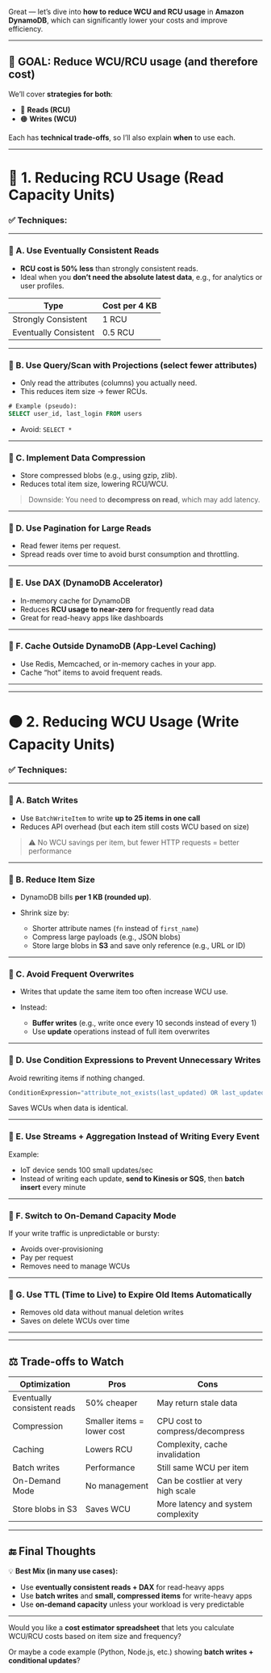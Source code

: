 Great — let’s dive into **how to reduce WCU and RCU usage** in **Amazon DynamoDB**, which can significantly lower your costs and improve efficiency.

---

## 🎯 GOAL: Reduce WCU/RCU usage (and therefore cost)

We’ll cover **strategies for both**:

- 🔵 **Reads (RCU)**
- 🟠 **Writes (WCU)**

Each has **technical trade-offs**, so I’ll also explain **when** to use each.

---

# 🔵 1. **Reducing RCU Usage (Read Capacity Units)**

### ✅ Techniques:

---

### 🔹 A. Use **Eventually Consistent Reads**

- **RCU cost is 50% less** than strongly consistent reads.
- Ideal when you **don’t need the absolute latest data**, e.g., for analytics or user profiles.

| Type                  | Cost per 4 KB |
| --------------------- | ------------- |
| Strongly Consistent   | 1 RCU         |
| Eventually Consistent | 0.5 RCU       |

---

### 🔹 B. Use **Query/Scan with Projections (select fewer attributes)**

- Only read the attributes (columns) you actually need.
- This reduces item size → fewer RCUs.

```sql
# Example (pseudo):
SELECT user_id, last_login FROM users
```

- Avoid: `SELECT *`

---

### 🔹 C. Implement **Data Compression**

- Store compressed blobs (e.g., using gzip, zlib).
- Reduces total item size, lowering RCU/WCU.

> Downside: You need to **decompress on read**, which may add latency.

---

### 🔹 D. Use **Pagination** for Large Reads

- Read fewer items per request.
- Spread reads over time to avoid burst consumption and throttling.

---

### 🔹 E. Use **DAX (DynamoDB Accelerator)**

- In-memory cache for DynamoDB
- Reduces **RCU usage to near-zero** for frequently read data
- Great for read-heavy apps like dashboards

---

### 🔹 F. Cache Outside DynamoDB (App-Level Caching)

- Use Redis, Memcached, or in-memory caches in your app.
- Cache “hot” items to avoid frequent reads.

---

---

# 🟠 2. **Reducing WCU Usage (Write Capacity Units)**

### ✅ Techniques:

---

### 🔸 A. **Batch Writes**

- Use `BatchWriteItem` to write **up to 25 items in one call**
- Reduces API overhead (but each item still costs WCU based on size)

> ⚠️ No WCU savings per item, but fewer HTTP requests = better performance

---

### 🔸 B. **Reduce Item Size**

- DynamoDB bills **per 1 KB (rounded up)**.
- Shrink size by:

  - Shorter attribute names (`fn` instead of `first_name`)
  - Compress large payloads (e.g., JSON blobs)
  - Store large blobs in **S3** and save only reference (e.g., URL or ID)

---

### 🔸 C. **Avoid Frequent Overwrites**

- Writes that update the same item too often increase WCU use.
- Instead:

  - **Buffer writes** (e.g., write once every 10 seconds instead of every 1)
  - Use **update** operations instead of full item overwrites

---

### 🔸 D. **Use Condition Expressions to Prevent Unnecessary Writes**

Avoid rewriting items if nothing changed.

```python
ConditionExpression="attribute_not_exists(last_updated) OR last_updated <> :new_value"
```

Saves WCUs when data is identical.

---

### 🔸 E. **Use Streams + Aggregation Instead of Writing Every Event**

Example:

- IoT device sends 100 small updates/sec
- Instead of writing each update, **send to Kinesis or SQS**, then **batch insert** every minute

---

### 🔸 F. **Switch to On-Demand Capacity Mode**

If your write traffic is unpredictable or bursty:

- Avoids over-provisioning
- Pay per request
- Removes need to manage WCUs

---

### 🔸 G. **Use TTL (Time to Live) to Expire Old Items Automatically**

- Removes old data without manual deletion writes
- Saves on delete WCUs over time

---

---

## ⚖️ Trade-offs to Watch

| Optimization                | Pros                       | Cons                               |
| --------------------------- | -------------------------- | ---------------------------------- |
| Eventually consistent reads | 50% cheaper                | May return stale data              |
| Compression                 | Smaller items = lower cost | CPU cost to compress/decompress    |
| Caching                     | Lowers RCU                 | Complexity, cache invalidation     |
| Batch writes                | Performance                | Still same WCU per item            |
| On-Demand Mode              | No management              | Can be costlier at very high scale |
| Store blobs in S3           | Saves WCU                  | More latency and system complexity |

---

## 🔚 Final Thoughts

💡 **Best Mix (in many use cases):**

- Use **eventually consistent reads + DAX** for read-heavy apps
- Use **batch writes** and **small, compressed items** for write-heavy apps
- Use **on-demand capacity** unless your workload is very predictable

---

Would you like a **cost estimator spreadsheet** that lets you calculate WCU/RCU costs based on item size and frequency?

Or maybe a code example (Python, Node.js, etc.) showing **batch writes + conditional updates**?
